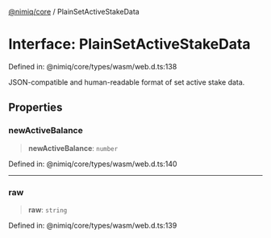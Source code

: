 [@nimiq/core](../globals.md) / PlainSetActiveStakeData

# Interface: PlainSetActiveStakeData

Defined in: @nimiq/core/types/wasm/web.d.ts:138

JSON-compatible and human-readable format of set active stake data.

## Properties

### newActiveBalance

> **newActiveBalance**: `number`

Defined in: @nimiq/core/types/wasm/web.d.ts:140

***

### raw

> **raw**: `string`

Defined in: @nimiq/core/types/wasm/web.d.ts:139
